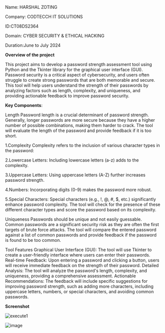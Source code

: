Name: HARSHAL ZOTING

Company: CODTECCH IT SOLUTIONS

ID:CT08DS2364

Domain: CYBER SECURITY & ETHICAL HACKING

Duration:June to July 2024

**Overview of the project**

This project aims to develop a password strength assessment tool using Python and the Tkinter library for the graphical user interface (GUI). Password security is a critical aspect of cybersecurity, and users often struggle to create strong passwords that are both memorable and secure. This tool will help users understand the strength of their passwords by analyzing factors such as length, complexity, and uniqueness, and providing actionable feedback to improve password security.

**Key Components**:

Length Password length is a crucial determinant of password strength. Generally, longer passwords are more secure because they have a higher number of possible combinations, making them harder to crack. The tool will evaluate the length of the password and provide feedback if it is too short.

1.Complexity Complexity refers to the inclusion of various character types in the password:

2.Lowercase Letters: Including lowercase letters (a-z) adds to the complexity.

3.Uppercase Letters: Using uppercase letters (A-Z) further increases password strength. 

4.Numbers: Incorporating digits (0-9) makes the password more robust. 

5.Special Characters: Special characters (e.g., !, @, #, $, etc.) significantly enhance password complexity. The tool will check for the presence of these different character types and score the password based on its complexity.

Uniqueness Passwords should be unique and not easily guessable. Common passwords are a significant security risk as they are often the first targets of brute force attacks. The tool will compare the entered password against a list of common passwords and provide feedback if the password is found to be too common.

Tool Features Graphical User Interface (GUI): The tool will use Tkinter to create a user-friendly interface where users can enter their passwords. Real-time Feedback: Upon entering a password and clicking a button, users will receive immediate feedback on the strength of their password. Detailed Analysis: The tool will analyze the password's length, complexity, and uniqueness, providing a comprehensive assessment. Actionable Recommendations: The feedback will include specific suggestions for improving password strength, such as adding more characters, including uppercase letters, numbers, or special characters, and avoiding common passwords.

**Screenshot**

![execute1](https://github.com/Harshal11zero/CODTECH-Internship-task-1/assets/173193602/bfa1c57a-31c9-4b08-8690-55c0d4249d42)

![image](https://github.com/Harshal11zero/CODTECH-Internship-task-1/assets/173193602/2aeed41e-ac37-4033-a5b5-bba3f947fed3)

